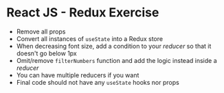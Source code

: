 # React JS - Redux Exercise

- Remove all props
- Convert all instances of `useState` into a Redux store
- When decreasing font size, add a condition to your *reducer* so that it doesn't go below 1px
- Omit/remove `filterNumbers` function and add the logic instead inside a *reducer*
- You can have multiple reducers if you want
- Final code should not have any `useState` hooks nor props
